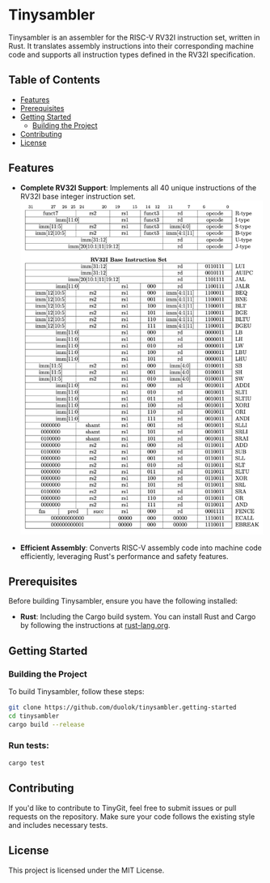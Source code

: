 # Tinysambler

Tinysambler is an assembler for the RISC-V RV32I instruction set, written in Rust. It translates assembly instructions into their corresponding machine code and supports all instruction types defined in the RV32I specification.

## Table of Contents

- [Features](#features)
- [Prerequisites](#prerequisites)
- [Getting Started](#getting-started)
  - [Building the Project](#building-the-project)
- [Contributing](#contributing)
- [License](#license)

## Features

- **Complete RV32I Support**: Implements all 40 unique instructions of the RV32I base integer instruction set.
![instructions](res/instruction_set_table.png)

- **Efficient Assembly**: Converts RISC-V assembly code into machine code efficiently, leveraging Rust's performance and safety features.

## Prerequisites

Before building Tinysambler, ensure you have the following installed:

- **Rust**: Including the Cargo build system. You can install Rust and Cargo by following the instructions at [rust-lang.org](https://www.rust-lang.org/tools/install).

## Getting Started

### Building the Project

To build Tinysambler, follow these steps:

```bash
git clone https://github.com/duolok/tinysambler.getting-started
cd tinysambler
cargo build --release
```

### Run tests:

```bash
cargo test
```

## Contributing

If you'd like to contribute to TinyGit, feel free to submit issues or pull requests on the repository.
Make sure your code follows the existing style and includes necessary tests.

## License

This project is licensed under the MIT License.
